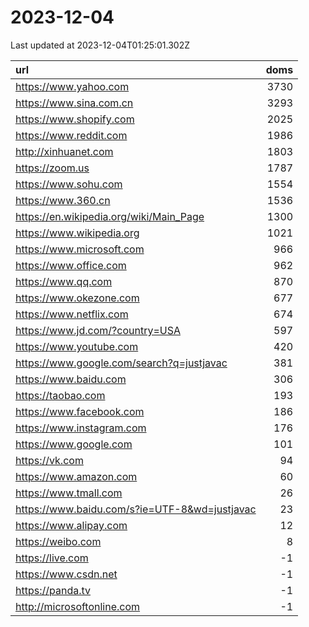 # 2023-12-04

<!-- BEGIN -->
Last updated at 2023-12-04T01:25:01.302Z

url | doms
:- | -:
https://www.yahoo.com | 3730
https://www.sina.com.cn | 3293
https://www.shopify.com | 2025
https://www.reddit.com | 1986
http://xinhuanet.com | 1803
https://zoom.us | 1787
https://www.sohu.com | 1554
https://www.360.cn | 1536
https://en.wikipedia.org/wiki/Main_Page | 1300
https://www.wikipedia.org | 1021
https://www.microsoft.com | 966
https://www.office.com | 962
https://www.qq.com | 870
https://www.okezone.com | 677
https://www.netflix.com | 674
https://www.jd.com/?country=USA | 597
https://www.youtube.com | 420
https://www.google.com/search?q=justjavac | 381
https://www.baidu.com | 306
https://taobao.com | 193
https://www.facebook.com | 186
https://www.instagram.com | 176
https://www.google.com | 101
https://vk.com | 94
https://www.amazon.com | 60
https://www.tmall.com | 26
https://www.baidu.com/s?ie=UTF-8&wd=justjavac | 23
https://www.alipay.com | 12
https://weibo.com | 8
https://live.com | -1
https://www.csdn.net | -1
https://panda.tv | -1
http://microsoftonline.com | -1
<!-- END -->
